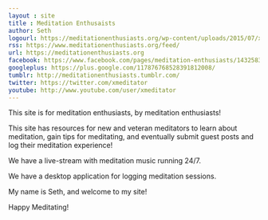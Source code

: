 ```yaml
---
layout : site
title : Meditation Enthusaists
author: Seth
logourl: https://meditationenthusiasts.org/wp-content/uploads/2015/07/xlogosmall.png
rss: https://www.meditationenthusiasts.org/feed/
url: https://meditationenthusiasts.org
facebook: https://www.facebook.com/pages/meditation-enthusiasts/143258385684557
googleplus: https://plus.google.com/117876768528391812008/
tumblr: http://meditationenthusiasts.tumblr.com/
twitter: https://twitter.com/xmeditator
youtube: http://www.youtube.com/user/xmeditator
---
```


This site is for meditation enthusiasts, by meditation enthusiasts!

This site has resources for new and veteran meditators to learn about meditation, gain tips for meditating, and eventually submit guest posts and log their meditation experience!

We have a live-stream with meditation music running 24/7.

We have a desktop application for logging meditation sessions.

My name is Seth, and welcome to my site!

Happy Meditating!
